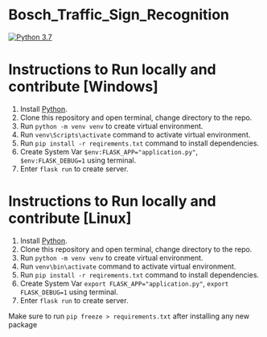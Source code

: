 # Bosch_Traffic_Sign_Recognition

[![Python 3.7](https://img.shields.io/badge/python-3.7+-blue.svg)](https://www.python.org/downloads/release/python-370/)
  
# Instructions to Run locally and contribute [Windows]
1. Install [Python](https://www.python.org/downloads/).
2. Clone this repository and open terminal, change directory to the repo.
3. Run `python -m venv venv` to create virtual environment.
4. Run `venv\Scripts\activate` command to activate virtual environment.
5. Run `pip install -r reqirements.txt` command to install dependencies.
7. Create System Var `$env:FLASK_APP="application.py"`, `$env:FLASK_DEBUG=1` using terminal.
8. Enter `flask run` to create server.

# Instructions to Run locally and contribute [Linux]
1. Install [Python](https://www.python.org/downloads/).
2. Clone this repository and open terminal, change directory to the repo.
3. Run `python -m venv venv` to create virtual environment.
4. Run `venv\bin\activate` command to activate virtual environment.
5. Run `pip install -r reqirements.txt` command to install dependencies.
7. Create System Var `export FLASK_APP="application.py"`, `export FLASK_DEBUG=1` using terminal.
8. Enter `flask run` to create server.

Make sure to run `pip freeze > requirements.txt` after installing any new package


